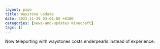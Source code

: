 ```yaml
---
layout: page
title: Waystone update
date: 2023-11-29 03:01:00 +0100
categories: [news-and-updates minecraft]
tags: []
---
```



Now teleporting with waystones costs enderpearls instead of experience.